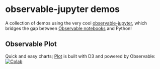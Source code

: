 
# observable-jupyter demos

A collection of demos using the 
very cool [observable-jupyter](https://pypi.org/project/observable-jupyter/),
which bridges the gap between [Observable notebooks](http://observablehq.com) and Python!

## Observable Plot

Quick and easy charts; [Plot](https://observablehq.com/@observablehq/plot) is built with D3 and powered by Observable: [![Colab](https://colab.research.google.com/assets/colab-badge.svg)](https://colab.research.google.com/github/pbogden/observable-jupyter-demos/blob/master/notebooks/observable_plot.ipynb)

